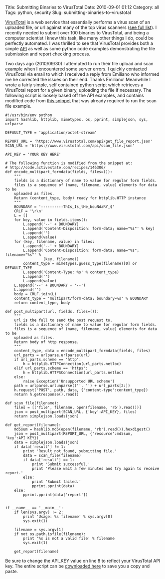 Title: Submitting Binaries to VirusTotal
Date: 2010-09-01 01:12
Category: all
Tags: python, security
Slug: submitting-binaries-to-virustotal

[VirusTotal][] is a web service that essentially performs a virus scan
of an uploaded file, or url against many of the top virus scanners ([see
full list][]). I recently needed to submit over 100 binaries to
VirusTotal, and being a computer scientist I knew this task, like many
other things I do, could be perfectly automated. I was thrilled to see
that VirusTotal provides both a simple [API][] as well as some python
code examples demonstrating the file submission and report checking
process.

Two days ago (2010/09/30) I attempted to run their file upload and scan
example when I encountered some server errors. I quickly contacted
VirusTotal via email to which I received a reply from Emiliano who
informed me he corrected the issues on their end. Thanks Emiliano!
Meanwhile I wrote a fairly simple, self contained python script which
retrieves a VirusTotal report for a given binary, uploading the file if
necessary. The following script is loosely based off the API examples,
and contains modified code from [this snippet][] that was already
required to run the scan file example.

~~~~ {lang="python" line="1"}
#!/usr/bin/env python
import hashlib, httplib, mimetypes, os, pprint, simplejson, sys, urlparse

DEFAULT_TYPE = 'application/octet-stream'

REPORT_URL = 'https://www.virustotal.com/api/get_file_report.json'
SCAN_URL = 'https://www.virustotal.com/api/scan_file.json'

API_KEY = 'YOUR KEY HERE'

# The following function is modified from the snippet at:
# http://code.activestate.com/recipes/146306/
def encode_multipart_formdata(fields, files=()):
    """
    fields is a dictionary of name to value for regular form fields.
    files is a sequence of (name, filename, value) elements for data to be
    uploaded as files.
    Return (content_type, body) ready for httplib.HTTP instance
    """
    BOUNDARY = '----------ThIs_Is_tHe_bouNdaRY_$'
    CRLF = '\r\n'
    L = []
    for key, value in fields.items():
        L.append('--' + BOUNDARY)
        L.append('Content-Disposition: form-data; name="%s"' % key)
        L.append('')
        L.append(value)
    for (key, filename, value) in files:
        L.append('--' + BOUNDARY)
        L.append('Content-Disposition: form-data; name="%s"; filename="%s"' %
                 (key, filename))
        content_type = mimetypes.guess_type(filename)[0] or DEFAULT_TYPE
        L.append('Content-Type: %s' % content_type)
        L.append('')
        L.append(value)
    L.append('--' + BOUNDARY + '--')
    L.append('')
    body = CRLF.join(L)
    content_type = 'multipart/form-data; boundary=%s' % BOUNDARY
    return content_type, body

def post_multipart(url, fields, files=()):
    """
    url is the full to send the post request to.
    fields is a dictionary of name to value for regular form fields.
    files is a sequence of (name, filename, value) elements for data to be
    uploaded as files.
    Return body of http response.
    """
    content_type, data = encode_multipart_formdata(fields, files)
    url_parts = urlparse.urlparse(url)
    if url_parts.scheme == 'http':
        h = httplib.HTTPConnection(url_parts.netloc)
    elif url_parts.scheme == 'https':
        h = httplib.HTTPSConnection(url_parts.netloc)
    else:
        raise Exception('Unsupported URL scheme')
    path = urlparse.urlunparse(('', '') + url_parts[2:])
    h.request('POST', path, data, {'content-type':content_type})
    return h.getresponse().read()

def scan_file(filename):
    files = [('file', filename, open(filename, 'rb').read())]
    json = post_multipart(SCAN_URL, {'key':API_KEY}, files)
    return simplejson.loads(json)

def get_report(filename):
    md5sum = hashlib.md5(open(filename, 'rb').read()).hexdigest()
    json = post_multipart(REPORT_URL, {'resource':md5sum, 'key':API_KEY})
    data = simplejson.loads(json)
    if data['result'] != 1:
        print 'Result not found, submitting file.'
        data = scan_file(filename)
        if data['result'] == 1:
            print 'Submit successful.'
            print 'Please wait a few minutes and try again to receive report.'
        else:
            print 'Submit failed.'
            pprint.pprint(data)
    else:
        pprint.pprint(data['report'])


if __name__ == '__main__':
    if len(sys.argv) != 2:
        print 'Usage: %s filename' % sys.argv[0]
        sys.exit(1)

    filename = sys.argv[1]
    if not os.path.isfile(filename):
        print '%s is not a valid file' % filename
        sys.exit(1)

    get_report(filename)
~~~~

Be sure to change the API\_KEY value on line 8 to reflect your
VirusTotal API key. The entire script can be [downloaded here][] to save
you a copy and paste.

  [VirusTotal]: http://www.virustotal.com/
  [see full list]: http://www.virustotal.com/about.html
  [API]: http://www.virustotal.com/advanced.html#publicapi
  [this snippet]: http://code.activestate.com/recipes/146306/
  [downloaded here]: /images/2010/09/virustotal_report.py
